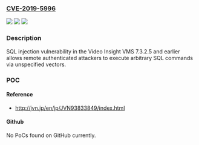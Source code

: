 ### [CVE-2019-5996](https://cve.mitre.org/cgi-bin/cvename.cgi?name=CVE-2019-5996)
![](https://img.shields.io/static/v1?label=Product&message=7.3.2.5%20and%20earlier&color=blue)
![](https://img.shields.io/static/v1?label=Version&message=remote%20authenticated%20attackers%20&color=brightgreen)
![](https://img.shields.io/static/v1?label=Vulnerability&message=SQL%20injection%20vulnerability%20in%20the%20Video%20Insight%20VMS%207.3.2.5%20and%20earlier%20allows%20remote%20authenticated%20attackers%20to%20execute%20arbitrary%20SQL%20commands%20via%20unspecified%20vectors.&color=brightgreen)

### Description

SQL injection vulnerability in the Video Insight VMS 7.3.2.5 and earlier allows remote authenticated attackers to execute arbitrary SQL commands via unspecified vectors.

### POC

#### Reference
- http://jvn.jp/en/jp/JVN93833849/index.html

#### Github
No PoCs found on GitHub currently.

